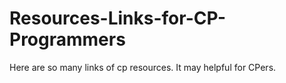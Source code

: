 # Resources-Links-for-CP-Programmers
Here are so many links of cp resources. It may helpful for CPers.
